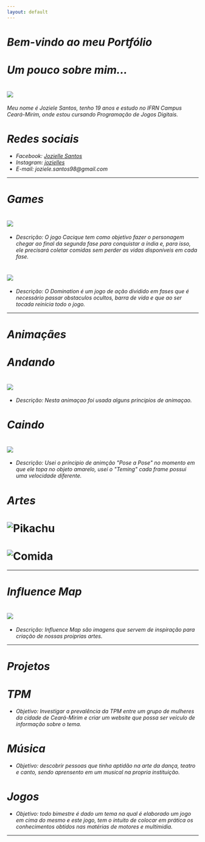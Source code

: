 ```yaml
---
layout: default
---
```


# _Bem-vindo ao meu Portfólio_

# _Um pouco sobre mim..._ 
# ![](eu.png)

_Meu nome é Joziele Santos, tenho 19 anos e estudo no IFRN Campus Ceará-Mirim, onde estou cursando Programação de Jogos Digitais._   

# _Redes sociais_

* _Facebook: [Jozielle Santos](https://www.facebook.com/jozielle.santos.378)_
* _Instagram: [jozielles](https://www.instagram.com/jozielles/)_
* _E-mail: joziele.santos98@gmail.com_

* * * 

# _Games_

# [![](Cacique.png)](https://joozi.github.io/Cacique/)  

* _Descrição: O jogo Cacique tem como objetivo fazer o personagem chegar ao final da segunda fase para conquistar a índia e, para isso, ele precisará coletar comidas sem perder as vidas disponíveis em cada fase._ 

# [![](Domination.png)](https://joozi.github.io/Domination/)

* _Descrição: O Domination é um jogo de ação dividido em fases que é necessário passar obstaculos ocultos, barra de vida e que ao ser tocada reinicia todo o jogo._ 


* * * 

# _Animaçães_
# _Andando_
# ![](Andando.gif)
* _Descrição: Nesta animaçao foi usada alguns principios de animaçao._ 
# _Caindo_
# ![](Caindo.gif)
* _Descrição: Usei o príncipio de animção "Pose a Pose" no momento em que ele topa no objeto amarelo, usei o "Teming" cada frame possui uma velocidade diferente._


# _Artes_
# ![Pikachu](https://userscontent2.emaze.com/images/a95fc4c6-85de-41e5-aabf-0f03f3e2645b/e6d0ff9404f9660db71698d0c17493e3.png)  

# ![Comida](https://s3.amazonaws.com/kandipatternspatterns/food/18909__pizza.png)    


* * * 

# _Influence Map_

# ![](influence.png)  

* _Descrição: Influence Map são imagens que servem de inspiração para criação de nossas proiprias artes._

* * * 

# _Projetos_  
# _TPM_
* _Objetivo: Investigar a prevalência da TPM entre um grupo de mulheres da cidade de Ceará-Mirim e criar um website que possa ser veículo de informação sobre o tema._


# _Música_
* _Objetivo: descobrir pessoas que tinha aptidão na arte da dança, teatro e canto, sendo  aprensento em um musical na propria instituição._

# _Jogos_
* _Objetivo: todo bimestre é dado um tema na qual é elaborado um jogo em cima do mesmo e este jogo, tem o intuito de colocar em prática os conhecimentos obtidos nas matérias de motores e multímidia._
* * *

